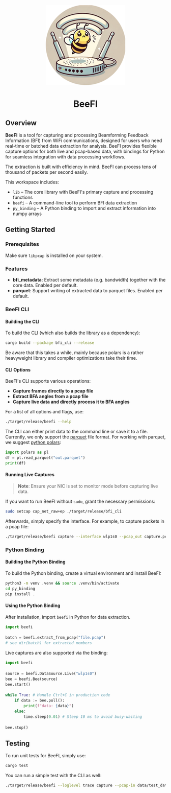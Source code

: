 <div align="center">
  <img src="assets/logo.png" alt="Project Logo" width="250">

# BeeFI
</div>

## Overview

**BeeFI** is a tool for capturing and processing Beamforming Feedback Information (BFI)
from WiFi communications, designed for users who need real-time or batched data extraction
for analysis. BeeFI provides flexible capture options for both live and pcap-based data,
with bindings for Python for seamless integration with data processing workflows.

The extraction is built with efficiency in mind. BeeFI can process tens of thousand of
packets per second easily.

This workspace includes:

- `lib` – The core library with BeeFI's primary capture and processing functions  
- `beefi` – A command-line tool to perform BFI data extraction  
- `py_binding` – A Python binding to import and extract information into numpy arrays  

## Getting Started

### Prerequisites

Make sure `libpcap` is installed on your system.

### Features

- **bfi_metadata**: Extract some metadata (e.g. bandwidth) together with the core data.
  Enabled per default.
- **parquet**: Support writing of extracted data to parquet files.
  Enabled per default.

### BeeFI CLI

#### Building the CLI

To build the CLI (which also builds the library as a dependency):

```bash
cargo build --package bfi_cli --release
```

Be aware that this takes a while, mainly because polars is a rather
heavyweight library and compiler optimizations take their time.

#### CLI Options

BeeFI's CLI supports various operations:

- **Capture frames directly to a pcap file**  
- **Extract BFA angles from a pcap file**  
- **Capture live data and directly process it to BFA angles**  

For a list of all options and flags, use:

```bash
./target/release/beefi --help
```

The CLI can either print data to the command line or save it to a file.
Currently, we only support the [parquet](https://parquet.apache.org/) file format.
For working with parquet, we suggest [python polars](https://pola.rs/):

```python
import polars as pl
df = pl.read_parquet("out.parquet")
print(df)
```

#### Running Live Captures

> **Note**: Ensure your NIC is set to monitor mode before capturing live data.

If you want to run BeeFI without `sudo`, grant the necessary permissions:

```bash
sudo setcap cap_net_raw+ep ./target/release/bfi_cli
```

Afterwards, simply specify the interface. For example, to capture packets in a
pcap file:

```bash
./target/release/beefi capture --interface wlp1s0 --pcap_out capture.pcap
```

### Python Binding

#### Building the Python Binding

To build the Python binding, create a virtual environment and install BeeFI:

```bash
python3 -m venv .venv && source .venv/bin/activate
cd py_binding
pip install .
```

#### Using the Python Binding

After installation, import `beefi` in Python for data extraction.

```python
import beefi

batch = beefi.extract_from_pcap("file.pcap")
# see dir(batch) for extracted members
```

Live captures are also supported via the binding:

```python
import beefi

source = beefi.DataSource.Live("wlp1s0")
bee = beefi.Bee(source)
bee.start()

while True: # Handle Ctrl+C in production code
    if data := bee.poll():
        print(f"data: {data}")
    else:
        time.sleep(0.01) # Sleep 10 ms to avoid busy-waiting

bee.stop()
```

## Testing

To run unit tests for BeeFI, simply use:

```bash
cargo test
```

You can run a simple test with the CLI as well:

```bash
./target/release/beefi --loglevel trace capture --pcap-in data/test_data/bfi.pcap --print
```
